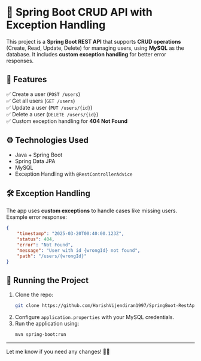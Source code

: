 # 🚀 Spring Boot CRUD API with Exception Handling

This project is a **Spring Boot REST API** that supports **CRUD operations** (Create, Read, Update, Delete) for managing users, using **MySQL** as the database. It includes **custom exception handling** for better error responses.

## 📌 Features
✅ Create a user (`POST /users`)  
✅ Get all users (`GET /users`)  
✅ Update a user (`PUT /users/{id}`)  
✅ Delete a user (`DELETE /users/{id}`)  
✅ Custom exception handling for **404 Not Found**

## ⚙️ Technologies Used
- Java + Spring Boot
- Spring Data JPA
- MySQL
- Exception Handling with `@RestControllerAdvice`

## 🛠 Exception Handling
The app uses **custom exceptions** to handle cases like missing users. Example error response:

```json  
{
    "timestamp": "2025-03-20T00:40:00.123Z",  
    "status": 404,  
    "error": "Not Found",  
    "message": "User with id {wrongId} not found",  
    "path": "/users/{wrongId}"  
}  
```  

## 🏃 Running the Project
1. Clone the repo:
   ```sh  
   git clone https://github.com/HarishVijendiran1997/SpringBoot-RestApi.git  
   ```  
2. Configure `application.properties` with your MySQL credentials.
3. Run the application using:
   ```sh  
   mvn spring-boot:run  
   ```  

---  
Let me know if you need any changes! 🚀😊
